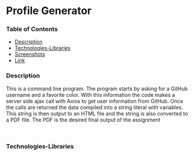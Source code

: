 # Profile Generator

### Table of Contents
- [Description](#Description)
- [Technologies-Libraries](#Technologies-Libraries)
- [Screenshots](#Screenshots)
- [Link](#Link)
​
### Description
This is a command line program. The program starts by asking for a GitHub username and a favorite color. With this information the code makes a server side ajax call with Axios to get user information from GitHub. Once the calls are returned the data compiled into a string literal with variables. This string is then output to an HTML file and the string is also converted to a PDF file. The PDF is the desired final output of the assignment​

​
### Technologies-Libraries
